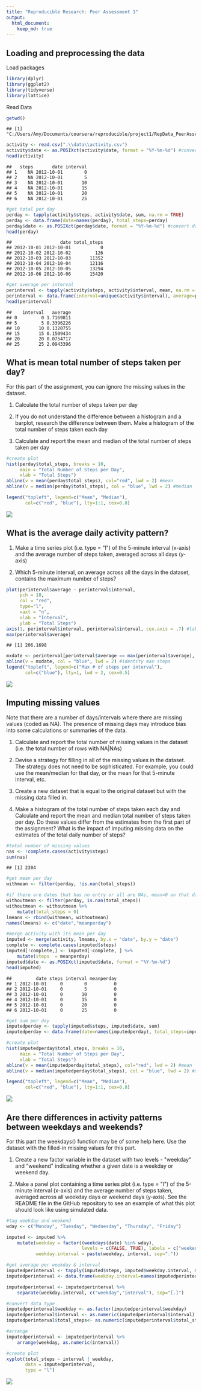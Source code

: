 ```yaml
---
title: "Reproducible Research: Peer Assessment 1"
output: 
  html_document:
    keep_md: true
---
```



## Loading and preprocessing the data
Load packages

```r
library(dplyr)
library(ggplot2)
library(tidyverse)
library(lattice)
```

Read Data

```r
getwd()
```

```
## [1] "C:/Users/Amy/Documents/coursera/reproducible/project1/RepData_PeerAssessment1"
```

```r
activity <- read.csv(".\\data\\activity.csv")
activity$date <- as.POSIXct(activity$date, format = "%Y-%m-%d") #convert date
head(activity)
```

```
##   steps       date interval
## 1    NA 2012-10-01        0
## 2    NA 2012-10-01        5
## 3    NA 2012-10-01       10
## 4    NA 2012-10-01       15
## 5    NA 2012-10-01       20
## 6    NA 2012-10-01       25
```

```r
#get total per day
perday <- tapply(activity$steps, activity$date, sum, na.rm = TRUE)
perday <- data.frame(date=names(perday), total_steps=perday)
perday$date <- as.POSIXct(perday$date, format = "%Y-%m-%d") #convert date
head(perday)
```

```
##                  date total_steps
## 2012-10-01 2012-10-01           0
## 2012-10-02 2012-10-02         126
## 2012-10-03 2012-10-03       11352
## 2012-10-04 2012-10-04       12116
## 2012-10-05 2012-10-05       13294
## 2012-10-06 2012-10-06       15420
```

```r
#get average per interval
perinterval <- tapply(activity$steps, activity$interval, mean, na.rm = TRUE)
perinterval <- data.frame(interval=unique(activity$interval), average=perinterval)
head(perinterval)
```

```
##    interval   average
## 0         0 1.7169811
## 5         5 0.3396226
## 10       10 0.1320755
## 15       15 0.1509434
## 20       20 0.0754717
## 25       25 2.0943396
```


## What is mean total number of steps taken per day?
For this part of the assignment, you can ignore the missing values in the dataset.

1. Calculate the total number of steps taken per day

2. If you do not understand the difference between a histogram and a barplot, research the difference between them. Make a histogram of the total number of steps taken each day

3. Calculate and report the mean and median of the total number of steps taken per day


```r
#create plot
hist(perday$total_steps, breaks = 10, 
     main = "Total Number of Steps per Day",
     xlab = "Total Steps") 
abline(v = mean(perday$total_steps), col="red", lwd = 2) #mean
abline(v = median(perday$total_steps), col = "blue", lwd = 2) #median

legend("topleft", legend=c("Mean", "Median"),
       col=c("red", "blue"), lty=1:1, cex=0.8)
```

![](PA1_template_files/figure-html/unnamed-chunk-3-1.png)<!-- -->

## What is the average daily activity pattern?
1. Make a time series plot (i.e. type = "l") of the 5-minute interval (x-axis) and the average number of steps taken, averaged across all days (y-axis)

2. Which 5-minute interval, on average across all the days in the dataset, contains the maximum number of steps?


```r
plot(perinterval$average ~ perinterval$interval, 
     pch = 18,
     col = "red",
     type="l",
     xaxt = "n",
     xlab = "Interval",
     ylab = "Total Steps")
axis(1, perinterval$interval, perinterval$interval, cex.axis = .7) #label x axis
max(perinterval$average)
```

```
## [1] 206.1698
```

```r
mxdate <- perinterval[perinterval$average == max(perinterval$average), 1] #get max steps
abline(v = mxdate, col = "blue", lwd = 2) #identity max steps
legend("topleft", legend=c("Max # of steps per interval"),
       col=c("blue"), lty=1, lwd = 2, cex=0.5)
```

![](PA1_template_files/figure-html/unnamed-chunk-4-1.png)<!-- -->


## Imputing missing values
Note that there are a number of days/intervals where there are missing values (coded as NA). The presence of missing days may introduce bias into some calculations or summaries of the data.

1. Calculate and report the total number of missing values in the dataset (i.e. the total number of rows with NA|NAs)

2. Devise a strategy for filling in all of the missing values in the dataset. The strategy does not need to be sophisticated. For example, you could use the mean/median for that day, or the mean for that 5-minute interval, etc.

3. Create a new dataset that is equal to the original dataset but with the missing data filled in.

4. Make a histogram of the total number of steps taken each day and Calculate and report the mean and median total number of steps taken per day. Do these values differ from the estimates from the first part of the assignment? What is the impact of imputing missing data on the estimates of the total daily number of steps?


```r
#total number of missing values
nas <- !complete.cases(activity$steps)
sum(nas)
```

```
## [1] 2304
```

```r
#get mean per day
withmean <- filter(perday, !is.nan(total_steps))

#if there are dates that has no entry or all are NAs, mean=0 on that day
withoutmean <- filter(perday, is.nan(total_steps))
withoutmean <- withoutmean %>%
    mutate(total_steps = 0)
lmeans <- rbind(withmean, withoutmean)
names(lmeans) <- c("date","meanperday")

#merge activity with its mean per day
imputed <- merge(activity, lmeans, by.x = "date", by.y = "date")
complete <- complete.cases(imputed$steps)
imputed[!complete,] <- imputed[!complete, ] %>%
    mutate(steps  = meanperday)
imputed$date <- as.POSIXct(imputed$date, format = "%Y-%m-%d")
head(imputed)
```

```
##         date steps interval meanperday
## 1 2012-10-01     0        0          0
## 2 2012-10-01     0        5          0
## 3 2012-10-01     0       10          0
## 4 2012-10-01     0       15          0
## 5 2012-10-01     0       20          0
## 6 2012-10-01     0       25          0
```

```r
#get sum per day
imputedperday <- tapply(imputed$steps, imputed$date, sum)
imputedperday <- data.frame(date=names(imputedperday), total_steps=imputedperday)

#create plot
hist(imputedperday$total_steps, breaks = 10, 
     main = "Total Number of Steps per Day",
     xlab = "Total Steps") 
abline(v = mean(imputedperday$total_steps), col="red", lwd = 2) #mean
abline(v = median(imputedperday$total_steps), col = "blue", lwd = 2) #median

legend("topleft", legend=c("Mean", "Median"),
       col=c("red", "blue"), lty=1:1, cex=0.8)
```

![](PA1_template_files/figure-html/unnamed-chunk-5-1.png)<!-- -->

## Are there differences in activity patterns between weekdays and weekends?
For this part the weekdays() function may be of some help here. Use the dataset with the filled-in missing values for this part.

1. Create a new factor variable in the dataset with two levels - "weekday" and "weekend" indicating whether a given date is a weekday or weekend day.

2. Make a panel plot containing a time series plot (i.e. type = "l") of the 5-minute interval (x-axis) and the average number of steps taken, averaged across all weekday days or weekend days (y-axis). See the README file in the GitHub repository to see an example of what this plot should look like using simulated data.

```r
#tag weekday and weekend
wday <- c("Monday", "Tuesday", "Wednesday", "Thursday", "Friday")

imputed <- imputed %>%
    mutate(weekday = factor((weekdays(date) %in% wday),
                            levels = c(FALSE, TRUE), labels = c("weekend","weekday")),
           weekday.interval = paste(weekday, interval, sep="."))

#get average per weekday & interval
imputedperinterval <- tapply(imputed$steps, imputed$weekday.interval, mean)
imputedperinterval <- data.frame(weekday.interval=names(imputedperinterval), total_steps=imputedperinterval)

imputedperinterval <- imputedperinterval %>%
    separate(weekday.interval, c("weekday","interval"), sep="[.]")

#convert data type
imputedperinterval$weekday <- as.factor(imputedperinterval$weekday)
imputedperinterval$interval <- as.numeric(imputedperinterval$interval)
imputedperinterval$total_steps<- as.numeric(imputedperinterval$total_steps)

#arrange
imputedperinterval <- imputedperinterval %>%
    arrange(weekday, as.numeric(interval))

#create plot
xyplot(total_steps ~ interval | weekday,
       data = imputedperinterval,
       type = "l") 
```

![](PA1_template_files/figure-html/unnamed-chunk-6-1.png)<!-- -->
